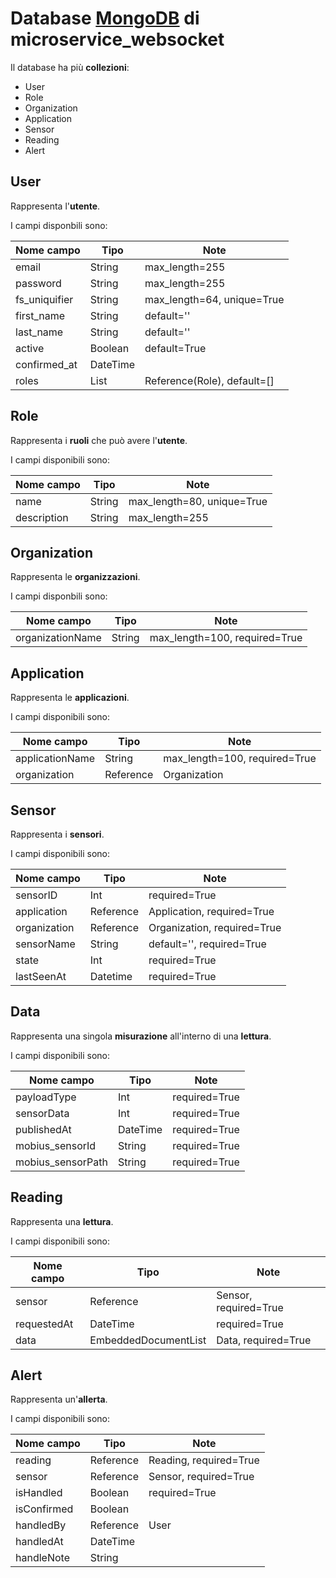 # Database [MongoDB](https://mongodb.com) di microservice_websocket

Il database ha più **collezioni**:

- User
- Role
- Organization
- Application
- Sensor
- Reading
- Alert

## User

Rappresenta l'**utente**.

I campi disponbili sono:

| Nome campo | Tipo | Note |
|-|-|-|
| email | String | max_length=255
| password | String | max_length=255
| fs_uniquifier | String | max_length=64, unique=True
| first_name | String | default=''
| last_name | String | default=''
| active | Boolean | default=True
| confirmed_at | DateTime |
| roles | List | Reference(Role), default=[]

## Role

Rappresenta i **ruoli** che può avere l'**utente**.

I campi disponibili sono:

| Nome campo | Tipo | Note |
|-|-|-|
| name | String | max_length=80, unique=True
| description | String | max_length=255

## Organization

Rappresenta le **organizzazioni**.

I campi disponbili sono:

| Nome campo | Tipo | Note |
|-|-|-|
| organizationName | String| max_length=100, required=True

## Application

Rappresenta le **applicazioni**.

I campi disponibili sono:

| Nome campo | Tipo | Note |
|-|-|-|
| applicationName | String | max_length=100, required=True
| organization | Reference | Organization

## Sensor

Rappresenta i **sensori**.

I campi disponibili sono:

| Nome campo | Tipo | Note |
|-|-|-|
| sensorID | Int | required=True
| application | Reference | Application, required=True
| organization | Reference | Organization, required=True
| sensorName | String | default='', required=True
| state | Int | required=True
| lastSeenAt | Datetime | required=True

## Data

Rappresenta una singola **misurazione** all'interno di una **lettura**.

I campi disponibili sono:

| Nome campo | Tipo | Note |
|-|-|-|
| payloadType | Int | required=True
| sensorData | Int | required=True
| publishedAt | DateTime | required=True
| mobius_sensorId | String | required=True
| mobius_sensorPath | String | required=True

## Reading

Rappresenta una **lettura**.

I campi disponibili sono:

| Nome campo | Tipo | Note |
|-|-|-|
| sensor | Reference | Sensor, required=True
| requestedAt | DateTime | required=True
| data | EmbeddedDocumentList | Data, required=True

## Alert

Rappresenta un'**allerta**.

I campi disponibili sono:

| Nome campo | Tipo | Note |
|-|-|-|
| reading | Reference | Reading, required=True
| sensor | Reference | Sensor, required=True
| isHandled | Boolean | required=True
| isConfirmed | Boolean |
| handledBy | Reference | User
| handledAt | DateTime |
| handleNote | String |
